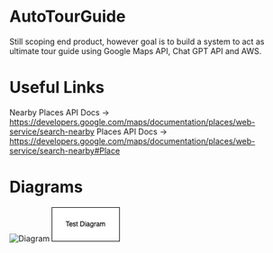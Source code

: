 # AutoTourGuide
Still scoping end product, however goal is to build a system to act as ultimate tour guide using Google Maps API, Chat GPT API and AWS.

# Useful Links
Nearby Places API Docs -> https://developers.google.com/maps/documentation/places/web-service/search-nearby
Places API Docs -> https://developers.google.com/maps/documentation/places/web-service/search-nearby#Place

# Diagrams
![Diagram](DataInflowDiagram.drawio)
![Diagram](DataInflowDiagram.drawio.png)